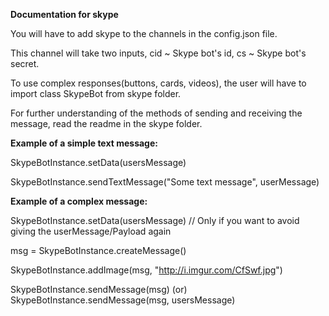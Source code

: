 __Documentation for skype__


You will have to add skype to the channels in the config.json file. 

This channel will take two inputs, cid ~ Skype bot's id, cs ~ Skype bot's secret.

To use complex responses(buttons, cards, videos), the user will have to import class SkypeBot from skype folder. 

For further understanding of the methods of sending and receiving the message, read the readme in the skype folder.


__Example of a simple text message:__ 


SkypeBotInstance.setData(usersMessage) 

SkypeBotInstance.sendTextMessage("Some text message", userMessage)


__Example of a complex message:__


SkypeBotInstance.setData(usersMessage) // Only if you want to avoid giving the userMessage/Payload again 

msg = SkypeBotInstance.createMessage() 

SkypeBotInstance.addImage(msg, "http://i.imgur.com/CfSwf.jpg") 

SkypeBotInstance.sendMessage(msg) (or) SkypeBotInstance.sendMessage(msg, usersMessage)
